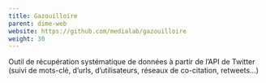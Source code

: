 ```yaml
---
title: Gazouilloire
parent: dime-web
website: https://github.com/medialab/gazouilloire
weight: 30
---
```


Outil de récupération systématique de données à partir de l’API de Twitter (suivi de mots-clé, d’urls, d’utilisateurs, réseaux de co-citation, retweets…)
